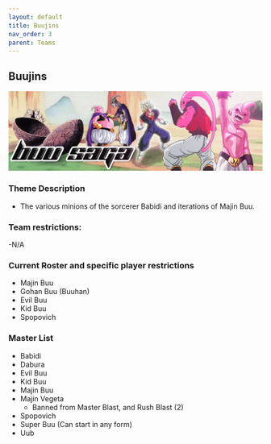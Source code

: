 ```yaml
---
layout: default
title: Buujins
nav_order: 3
parent: Teams
---
```

## Buujins

![](../images/buujins.jpg)

### Theme Description
- The various minions of the sorcerer Babidi and iterations of Majin Buu.

### Team restrictions:
  -N/A

### Current Roster and specific player restrictions

- Majin Buu
- Gohan Buu (Buuhan)
- Evil Buu
- Kid Buu
- Spopovich
  
### Master List
- Babidi
- Dabura
- Evil Buu
- Kid Buu
- Majin Buu
- Majin Vegeta
  - Banned from Master Blast, and Rush Blast (2)
- Spopovich
- Super Buu (Can start in any form)
- Uub
